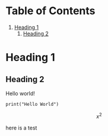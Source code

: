 
# Table of Contents

1.  [Heading 1](#orgacb733b)
    1.  [Heading 2](#org4492007)



<a id="orgacb733b"></a>

# Heading 1


<a id="org4492007"></a>

## Heading 2

Hello world!

    print("Hello World")

$$ x^2 $$

here is a test

